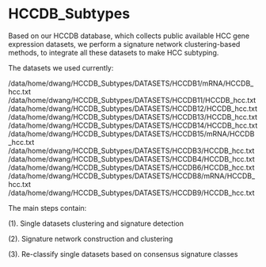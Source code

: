 # HCCDB_Subtypes

Based on our HCCDB database, which collects public available HCC gene expression datasets, we perform a signature network clustering-based methods, to integrate all these datasets to make HCC subtyping.

The datasets we used currently:

/data/home/dwang/HCCDB_Subtypes/DATASETS/HCCDB1/mRNA/HCCDB_hcc.txt
/data/home/dwang/HCCDB_Subtypes/DATASETS/HCCDB11/HCCDB_hcc.txt
/data/home/dwang/HCCDB_Subtypes/DATASETS/HCCDB12/HCCDB_hcc.txt
/data/home/dwang/HCCDB_Subtypes/DATASETS/HCCDB13/HCCDB_hcc.txt
/data/home/dwang/HCCDB_Subtypes/DATASETS/HCCDB14/HCCDB_hcc.txt
/data/home/dwang/HCCDB_Subtypes/DATASETS/HCCDB15/mRNA/HCCDB_hcc.txt
/data/home/dwang/HCCDB_Subtypes/DATASETS/HCCDB3/HCCDB_hcc.txt
/data/home/dwang/HCCDB_Subtypes/DATASETS/HCCDB4/HCCDB_hcc.txt
/data/home/dwang/HCCDB_Subtypes/DATASETS/HCCDB6/HCCDB_hcc.txt
/data/home/dwang/HCCDB_Subtypes/DATASETS/HCCDB8/mRNA/HCCDB_hcc.txt
/data/home/dwang/HCCDB_Subtypes/DATASETS/HCCDB9/HCCDB_hcc.txt

The main steps contain:

(1). Single datasets clustering and signature detection

(2). Signature network construction and clustering

(3). Re-classify single datasets based on consensus signature classes
